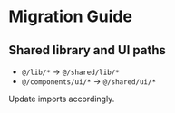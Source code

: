 # Migration Guide

## Shared library and UI paths

- `@/lib/*` -> `@/shared/lib/*`
- `@/components/ui/*` -> `@/shared/ui/*`

Update imports accordingly.

